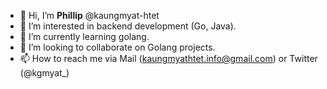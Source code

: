 - 👋 Hi, I’m **Phillip** @kaungmyat-htet
- 👀 I’m interested in backend development (Go, Java).
- 🌱 I’m currently learning golang.
- 💞️ I’m looking to collaborate on Golang projects.
- 📫 How to reach me via Mail (kaungmyathtet.info@gmail.com) or Twitter (@kgmyat_)

<!---
kaungmyat-htet/kaungmyat-htet is a ✨ special ✨ repository because its `README.md` (this file) appears on your GitHub profile.
You can click the Preview link to take a look at your changes.
--->
